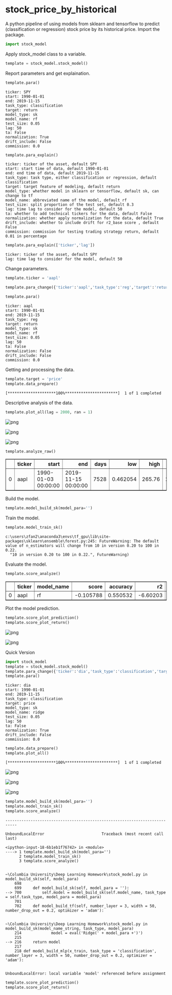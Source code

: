 # stock_price_by_historical
A python pipeline of using models from sklearn and tensorflow to predict (classification or regression) stock price by its historical price.
Import the package.


```python
import stock_model
```

Apply stock_model class to a variable.


```python
template = stock_model.stock_model()
```

Report parameters and get explaination.


```python
template.para()
```

    ticker: SPY
    start: 1990-01-01
    end: 2019-11-15
    task_type: classification
    target: return
    model_type: sk
    model_name: rf
    test_size: 0.05
    lag: 50
    ta: False
    normalization: True
    drift_include: False
    commission: 0.0
    


```python
template.para_explain()
```

    ticker: ticker of the asset, default SPY
    start: start time of data, default 1990-01-01
    end: end time of data, default 2019-11-15
    task_type: task type, either classification or regression, default classification
    target: target feature of modeling, default return
    model_type: whether model in sklearn or tensorflow, default sk, can change to tf
    model_name: abbreviated name of the model, default rf
    test_size: split proportion of the test set, default 0.3
    lag: time lag to consider for the model, default 50
    ta: whether to add technical tickers for the data, default False
    normalization: whether apply normalization for the data, default True
    drift_include: whether to include drift for r2_base score , default False
    commission: commission for testing trading strategy return, default 0.01 in percentage
    


```python
template.para_explain(['ticker','lag'])
```

    ticker: ticker of the asset, default SPY
    lag: time lag to consider for the model, default 50
    

Change parameters.


```python
template.ticker = 'aapl'
```


```python
template.para_change({'ticker':'aapl','task_type':'reg','target':'return','normalization':False})
```


```python
template.para()
```

    ticker: aapl
    start: 1990-01-01
    end: 2019-11-15
    task_type: reg
    target: return
    model_type: sk
    model_name: rf
    test_size: 0.05
    lag: 50
    ta: False
    normalization: False
    drift_include: False
    commission: 0.0
    

Getting and processing the data.


```python
template.target = 'price'
template.data_prepare()
```

    [*********************100%***********************]  1 of 1 completed
    

Descriptive analysis of the data.


```python
template.plot_all(lag = 2000, ran = 1)
```


![png](output_15_0.png)



![png](output_15_1.png)



![png](output_15_2.png)



```python
template.analyze_raw()
```




<div>
<style scoped>
    .dataframe tbody tr th:only-of-type {
        vertical-align: middle;
    }

    .dataframe tbody tr th {
        vertical-align: top;
    }

    .dataframe thead th {
        text-align: right;
    }
</style>
<table border="1" class="dataframe">
  <thead>
    <tr style="text-align: right;">
      <th></th>
      <th>ticker</th>
      <th>start</th>
      <th>end</th>
      <th>days</th>
      <th>low</th>
      <th>high</th>
      <th>now</th>
      <th>annual_return</th>
      <th>total_return</th>
    </tr>
  </thead>
  <tbody>
    <tr>
      <td>0</td>
      <td>aapl</td>
      <td>1990-01-03 00:00:00</td>
      <td>2019-11-15 00:00:00</td>
      <td>7528</td>
      <td>0.462054</td>
      <td>265.76</td>
      <td>265.76</td>
      <td>0.193219</td>
      <td>195.823</td>
    </tr>
  </tbody>
</table>
</div>



Build the model.


```python
template.model_build_sk(model_para='')
```

Train the model.


```python
template.model_train_sk()
```

    c:\users\zfan2\anaconda3\envs\tf_gpu\lib\site-packages\sklearn\ensemble\forest.py:245: FutureWarning: The default value of n_estimators will change from 10 in version 0.20 to 100 in 0.22.
      "10 in version 0.20 to 100 in 0.22.", FutureWarning)
    

Evaluate the model.


```python
template.score_analyze()
```




<div>
<style scoped>
    .dataframe tbody tr th:only-of-type {
        vertical-align: middle;
    }

    .dataframe tbody tr th {
        vertical-align: top;
    }

    .dataframe thead th {
        text-align: right;
    }
</style>
<table border="1" class="dataframe">
  <thead>
    <tr style="text-align: right;">
      <th></th>
      <th>ticker</th>
      <th>model_name</th>
      <th>score</th>
      <th>accuracy</th>
      <th>r2</th>
      <th>r2_base</th>
      <th>realized_total_return</th>
      <th>total_return</th>
      <th>annual_return</th>
    </tr>
  </thead>
  <tbody>
    <tr>
      <td>0</td>
      <td>aapl</td>
      <td>rf</td>
      <td>-0.105788</td>
      <td>0.550532</td>
      <td>-6.60203</td>
      <td>0.979166</td>
      <td>0.413617</td>
      <td>0.264583</td>
      <td>0.16989</td>
    </tr>
  </tbody>
</table>
</div>



Plot the model prediction.


```python
template.score_plot_prediction()
template.score_plot_return()
```


![png](output_24_0.png)



![png](output_24_1.png)


Quick Version


```python
import stock_model
template = stock_model.stock_model()
template.para_change({'ticker':'dia','task_type':'classification','target':'price','model_name':'ridge','model_type':'sk'})
template.para()
```

    ticker: dia
    start: 1990-01-01
    end: 2019-11-15
    task_type: classification
    target: price
    model_type: sk
    model_name: ridge
    test_size: 0.05
    lag: 50
    ta: False
    normalization: True
    drift_include: False
    commission: 0.0
    


```python
template.data_prepare()
template.plot_all()
```

    [*********************100%***********************]  1 of 1 completed
    


![png](output_27_1.png)



![png](output_27_2.png)



![png](output_27_3.png)



```python
template.model_build_sk(model_para='')
template.model_train_sk()
template.score_analyze()
```


    ---------------------------------------------------------------------------

    UnboundLocalError                         Traceback (most recent call last)

    <ipython-input-18-6b1eb1f76742> in <module>
    ----> 1 template.model_build_sk(model_para='')
          2 template.model_train_sk()
          3 template.score_analyze()
    

    ~\Columbia University\Deep Learning Homework\stock_model.py in model_build_sk(self, model_para)
        698 
        699     def model_build_sk(self, model_para = ''):
    --> 700         self.model = model_build_sk(self.model_name, task_type = self.task_type, model_para = model_para)
        701 
        702     def model_build_tf(self, number_layer = 3, width = 50, number_drop_out = 0.2, optimizer = 'adam'):
    

    ~\Columbia University\Deep Learning Homework\stock_model.py in model_build_sk(model_name_string, task_type, model_para)
        214             model = eval('Ridge(' + model_para +')')
        215 
    --> 216     return model
        217 
        218 def model_build_mlp(x_train, task_type = 'classification', number_layer = 3, width = 50, number_drop_out = 0.2, optimizer = 'adam'):
    

    UnboundLocalError: local variable 'model' referenced before assignment



```python
template.score_plot_prediction()
template.score_plot_return()
```
